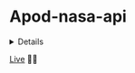 # Apod-nasa-api

<details
  <sumary>Preview👀</sumary>
  <img alt="img preview" width="1000px" src="https://i.postimg.cc/htt7WYy2/fondo-Nasa.png"></img>
</details>

[Live](https://esttiwar.github.io/apod-nasa-api/) 👾🚀

